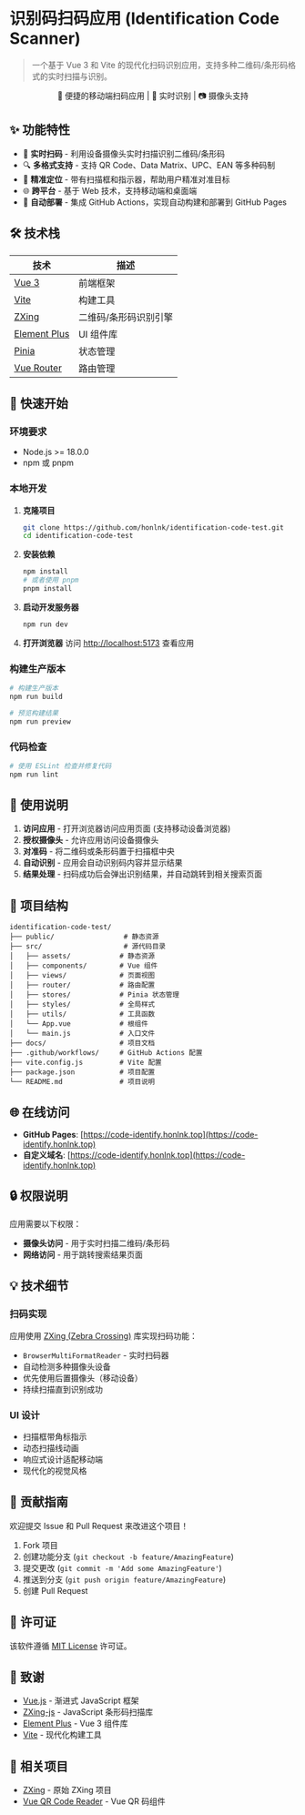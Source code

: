 # 识别码扫码应用 (Identification Code Scanner)

> 一个基于 Vue 3 和 Vite 的现代化扫码识别应用，支持多种二维码/条形码格式的实时扫描与识别。

<div align="center">
  <p>📱 便捷的移动端扫码应用 | 🔄 实时识别 | 📷 摄像头支持</p>
</div>

## ✨ 功能特性

- 📸 **实时扫码** - 利用设备摄像头实时扫描识别二维码/条形码
- 🔍 **多格式支持** - 支持 QR Code、Data Matrix、UPC、EAN 等多种码制
- 🎯 **精准定位** - 带有扫描框和指示器，帮助用户精准对准目标
- 🌐 **跨平台** - 基于 Web 技术，支持移动端和桌面端
- 🚀 **自动部署** - 集成 GitHub Actions，实现自动构建和部署到 GitHub Pages

## 🛠 技术栈

<div align="center">

| 技术 | 描述 |
|------|------|
| [Vue 3](https://vuejs.org/) | 前端框架 |
| [Vite](https://vitejs.dev/) | 构建工具 |
| [ZXing](https://github.com/zxing-js/library) | 二维码/条形码识别引擎 |
| [Element Plus](https://element-plus.org/) | UI 组件库 |
| [Pinia](https://pinia.vuejs.org/) | 状态管理 |
| [Vue Router](https://router.vuejs.org/) | 路由管理 |

</div>

## 🚀 快速开始

### 环境要求

- Node.js >= 18.0.0
- npm 或 pnpm

### 本地开发

1. **克隆项目**
   ```bash
   git clone https://github.com/honlnk/identification-code-test.git
   cd identification-code-test
   ```

2. **安装依赖**
   ```bash
   npm install
   # 或者使用 pnpm
   pnpm install
   ```

3. **启动开发服务器**
   ```bash
   npm run dev
   ```

4. **打开浏览器**
   访问 [http://localhost:5173](http://localhost:5173) 查看应用

### 构建生产版本

```bash
# 构建生产版本
npm run build

# 预览构建结果
npm run preview
```

### 代码检查

```bash
# 使用 ESLint 检查并修复代码
npm run lint
```

## 📱 使用说明

1. **访问应用** - 打开浏览器访问应用页面 (支持移动设备浏览器)
2. **授权摄像头** - 允许应用访问设备摄像头
3. **对准码** - 将二维码或条形码置于扫描框中央
4. **自动识别** - 应用会自动识别码内容并显示结果
5. **结果处理** - 扫码成功后会弹出识别结果，并自动跳转到相关搜索页面

## 🔧 项目结构

```
identification-code-test/
├── public/                 # 静态资源
├── src/                    # 源代码目录
│   ├── assets/            # 静态资源
│   ├── components/        # Vue 组件
│   ├── views/             # 页面视图
│   ├── router/            # 路由配置
│   ├── stores/            # Pinia 状态管理
│   ├── styles/            # 全局样式
│   ├── utils/             # 工具函数
│   └── App.vue            # 根组件
│   └── main.js            # 入口文件
├── docs/                  # 项目文档
├── .github/workflows/     # GitHub Actions 配置
├── vite.config.js         # Vite 配置
├── package.json           # 项目配置
└── README.md              # 项目说明
```

## 🌐 在线访问

- **GitHub Pages**: [https://code-identify.honlnk.top](https://code-identify.honlnk.top)
- **自定义域名**: [https://code-identify.honlnk.top](https://code-identify.honlnk.top)

## 🔒 权限说明

应用需要以下权限：
- **摄像头访问** - 用于实时扫描二维码/条形码
- **网络访问** - 用于跳转搜索结果页面

## 💡 技术细节

### 扫码实现

应用使用 [ZXing (Zebra Crossing)](https://github.com/zxing-js/library) 库实现扫码功能：

- `BrowserMultiFormatReader` - 实时扫码器
- 自动检测多种摄像头设备
- 优先使用后置摄像头（移动设备）
- 持续扫描直到识别成功

### UI 设计

- 扫描框带角标指示
- 动态扫描线动画
- 响应式设计适配移动端
- 现代化的视觉风格

## 🤝 贡献指南

欢迎提交 Issue 和 Pull Request 来改进这个项目！

1. Fork 项目
2. 创建功能分支 (`git checkout -b feature/AmazingFeature`)
3. 提交更改 (`git commit -m 'Add some AmazingFeature'`)
4. 推送到分支 (`git push origin feature/AmazingFeature`)
5. 创建 Pull Request

## 📄 许可证

该软件遵循 [MIT License](LICENSE) 许可证。

## 🙏 致谢

- [Vue.js](https://vuejs.org/) - 渐进式 JavaScript 框架
- [ZXing-js](https://github.com/zxing-js/library) - JavaScript 条形码扫描库
- [Element Plus](https://element-plus.org/) - Vue 3 组件库
- [Vite](https://vitejs.dev/) - 现代化构建工具

## 🔗 相关项目

- [ZXing](https://github.com/zxing/zxing) - 原始 ZXing 项目
- [Vue QR Code Reader](https://github.com/gruhn/vue-qrcode-reader) - Vue QR 码组件
